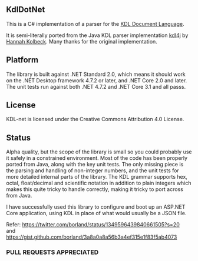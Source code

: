 ## KdlDotNet

This is a C# implementation of a parser for the [KDL Document Language](https://github.com/kdl-org/kdl).

It is semi-literally ported from the Java KDL parser implementation [kdl4j](https://github.com/hkolbeck/kdl4j) by [Hannah Kolbeck](https://github.com/hkolbeck).
Many thanks for the original implementation.

## Platform

The library is built against .NET Standard 2.0, which means it should work on the .NET Desktop framework 4.7.2 or later, and .NET Core 2.0 and later. The unit tests run against both .NET 4.7.2 and .NET Core 3.1 and all passs.

## License

KDL-net is licensed under the Creative Commons Attribution 4.0 License.

## Status

Alpha quality, but the scope of the library is small so you could probably use it safely in a constrained environment.
Most of the code has been properly ported from Java, along with the key unit tests.
The only missing piece is the parsing and handling of non-integer numbers, and the unit tests for more detailed internal parts of the library.
The KDL grammar supports hex, octal, float/decimal and scientific notation in addition to plain integers which makes this quite tricky to handle correctly, making it tricky to port across from Java.

I have successfully used this library to configure and boot up an ASP.NET Core application, using KDL in place of what would usually be a JSON file.

Refer: https://twitter.com/borland/status/1349596439840661505?s=20  
and  
https://gist.github.com/borland/3a8a0a8a56b3a4ef315e1f83f5ab4073


### PULL REQUESTS APPRECIATED 
